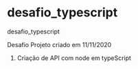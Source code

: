 # desafio_typescript
desafio_typescript

Desafio
Projeto criado em 11/11/2020

1. Criação de API com node em typeScript
